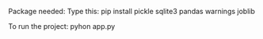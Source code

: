 Package needed:
Type this:
pip install pickle sqlite3 pandas warnings joblib

To run the project:
pyhon app.py

